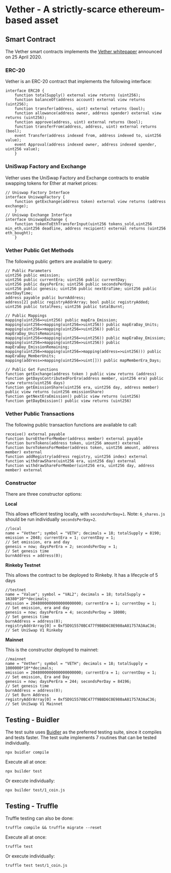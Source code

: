 # Vether - A strictly-scarce ethereum-based asset

## Smart Contract

The Vether smart contracts implements the [Vether whitepaper](https://bitcointalk.org/index.php?topic=5243406) announced on 25 April 2020. 

### ERC-20
Vether is an ERC-20 contract that implements the following interface:
```Solidity
interface ERC20 {
    function totalSupply() external view returns (uint256);
    function balanceOf(address account) external view returns (uint256);
    function transfer(address, uint) external returns (bool);
    function allowance(address owner, address spender) external view returns (uint256);
    function approve(address, uint) external returns (bool);
    function transferFrom(address, address, uint) external returns (bool);
    event Transfer(address indexed from, address indexed to, uint256 value);
    event Approval(address indexed owner, address indexed spender, uint256 value);
    }
```

### UniSwap Factory and Exchange
Vether uses the UniSwap Factory and Exchange contracts to enable swapping tokens for Ether at market prices:

```Solidity
// Uniswap Factory Interface
interface UniswapFactory {
    function getExchange(address token) external view returns (address exchange);
    }
// Uniswap Exchange Interface
interface UniswapExchange {
    function tokenToEthTransferInput(uint256 tokens_sold,uint256 min_eth,uint256 deadline, address recipient) external returns (uint256  eth_bought);
    }
```

### Vether Public Get Methods
The following public getters are available to query:
```Solidity
// Public Parameters
uint256 public emission;
uint256 public currentEra; uint256 public currentDay;
uint256 public daysPerEra; uint256 public secondsPerDay;
uint256 public genesis; uint256 public nextEraTime; uint256 public nextDayTime;
address payable public burnAddress;
address[2] public registryAddrArray; bool public registryAdded;
uint256 public totalFees; uint256 public totalBurnt;

// Public Mappings
mapping(uint256=>uint256) public mapEra_Emission;
mapping(uint256=>mapping(uint256=>uint256)) public mapEraDay_Units;
mapping(uint256=>mapping(uint256=>uint256)) public mapEraDay_UnitsRemaining;
mapping(uint256=>mapping(uint256=>uint256)) public mapEraDay_Emission;
mapping(uint256=>mapping(uint256=>uint256)) public mapEraDay_EmissionRemaining;
mapping(uint256=>mapping(uint256=>mapping(address=>uint256))) public mapEraDay_MemberUnits;
mapping(address=>mapping(uint256=>uint[])) public mapMemberEra_Days; 

// Public Get Functions
function getExchange(address token ) public view returns (address)
function getDaysContributedForEra(address member, uint256 era) public view returns(uint256 days)
function getEmissionShare(uint256 era, uint256 day, address member) public view returns (uint256 emissionShare)
function getNextEraEmission() public view returns (uint256)
function getDayEmission() public view returns (uint256)
```

### Vether Public Transactions
The following public transaction functions are available to call:
```Solidity
receive() external payable
function burnEtherForMember(address member) external payable
function burnTokens(address token, uint256 amount) external
function burnTokensForMember(address token, uint256 amount, address member) external 
function addRegistry(address registry, uint256 index) external
function withdrawShare(uint256 era, uint256 day) external 
function withdrawShareForMember(uint256 era, uint256 day, address member) external
```

### Constructor
There are three constructor options:

**Local**

This allows efficient testing locally, with `secondsPerDay=1`. 
Note: `6_shares.js` should be run individually `secondsPerDay=2`. 

```Solidity
//local
name = "Vether"; symbol = "VETH"; decimals = 18; totalSupply = 8190;
emission = 2048; currentEra = 1; currentDay = 1;                                    // Set emission, era and day
genesis = now; daysPerEra = 2; secondsPerDay = 1;                                   // Set genesis time
burnAddress = address(0);
```

**Rinkeby Testnet**

This allows the contract to be deployed to Rinkeby. It has a lifecycle of 5 days 

```Solidity
//testnet
name = "Value"; symbol = "VAL2"; decimals = 18; totalSupply = 16380*10**decimals;                         
emission = 2048000000000000000000; currentEra = 1; currentDay = 1;               // Set emission, era and day
genesis = now; daysPerEra = 4; secondsPerDay = 10000;                            // Set genesis time
burnAddress = address(0);
registryAddrArray[0] = 0xf5D915570BC477f9B8D6C0E980aA81757A3AaC36;               // Set UniSwap V1 Rinkeby
```

**Mainnet**

This is the constructor deployed to mainnet:

```Solidity
//mainnet
name = "Vether"; symbol = "VETH"; decimals = 18; totalSupply = 1000000*10**decimals;
emission = 2048000000000000000000; currentEra = 1; currentDay = 1;               // Set emission, Era and Day
genesis = now; daysPerEra = 244; secondsPerDay = 84196;                          // Set genesis time
burnAddress = address(0);                                                        // Set Burn Address
registryAddrArray[0] = 0xf5D915570BC477f9B8D6C0E980aA81757A3AaC36;               // Set UniSwap V1 Mainnet
```

## Testing - Buidler

The test suite uses [Buidler](https://buidler.dev/) as the preferred testing suite, since it compiles and tests faster. 
The test suite implements 7 routines that can be tested individually.

```
npx buidler compile
```

Execute all at once:
```
npx builder test
```

Or execute individually:
```
npx builder test/1_coin.js
```

## Testing - Truffle
 Truffle testing can also be done:

```
truffle compile && truffle migrate --reset
```

Execute all at once:
```
truffle test
```

Or execute individually:
```
truffle test test/1_coin.js
```